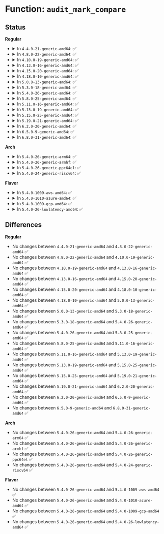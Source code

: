 # Function: <code>audit_mark_compare</code>

## Status
<b>Regular</b>
<ul>
<li>
<details>
<summary>In <code>4.4.0-21-generic-amd64</code>: ✅</summary>

```c
int audit_mark_compare(struct audit_fsnotify_mark * mark, long unsigned int ino, dev_t dev)
```

```json
{
  "name": "audit_mark_compare",
  "collision_type": "Unique Global",
  "inline_type": "No",
  "funcs": [
    {
      "addr": 18446744071580068032,
      "name": "audit_mark_compare",
      "external": true,
      "loc": "kernel/audit_fsnotify.c:69",
      "file": "kernel/audit_fsnotify.c",
      "inline": "seen, unknown",
      "caller_inline": [],
      "caller_func": [
        "kernel/audit_watch.c:audit_exe_compare"
      ]
    }
  ],
  "symbols": [
    {
      "addr": 18446744071580068032,
      "name": "audit_mark_compare",
      "section": ".text",
      "bind": "STB_GLOBAL",
      "size": 37
    }
  ]
}
```
</details>
</li>
<li>
<details>
<summary>In <code>4.8.0-22-generic-amd64</code>: ✅</summary>

```c
int audit_mark_compare(struct audit_fsnotify_mark * mark, long unsigned int ino, dev_t dev)
```

```json
{
  "name": "audit_mark_compare",
  "collision_type": "Unique Global",
  "inline_type": "No",
  "funcs": [
    {
      "addr": 18446744071580101280,
      "name": "audit_mark_compare",
      "external": true,
      "loc": "kernel/audit_fsnotify.c:69",
      "file": "kernel/audit_fsnotify.c",
      "inline": "seen, unknown",
      "caller_inline": [],
      "caller_func": [
        "kernel/audit_watch.c:audit_exe_compare"
      ]
    }
  ],
  "symbols": [
    {
      "addr": 18446744071580101280,
      "name": "audit_mark_compare",
      "section": ".text",
      "bind": "STB_GLOBAL",
      "size": 37
    }
  ]
}
```
</details>
</li>
<li>
<details>
<summary>In <code>4.10.0-19-generic-amd64</code>: ✅</summary>

```c
int audit_mark_compare(struct audit_fsnotify_mark * mark, long unsigned int ino, dev_t dev)
```

```json
{
  "name": "audit_mark_compare",
  "collision_type": "Unique Global",
  "inline_type": "No",
  "funcs": [
    {
      "addr": 18446744071580141552,
      "name": "audit_mark_compare",
      "external": true,
      "loc": "kernel/audit_fsnotify.c:69",
      "file": "kernel/audit_fsnotify.c",
      "inline": "seen, unknown",
      "caller_inline": [],
      "caller_func": [
        "kernel/audit_watch.c:audit_exe_compare"
      ]
    }
  ],
  "symbols": [
    {
      "addr": 18446744071580141552,
      "name": "audit_mark_compare",
      "section": ".text",
      "bind": "STB_GLOBAL",
      "size": 37
    }
  ]
}
```
</details>
</li>
<li>
<details>
<summary>In <code>4.13.0-16-generic-amd64</code>: ✅</summary>

```c
int audit_mark_compare(struct audit_fsnotify_mark * mark, long unsigned int ino, dev_t dev)
```

```json
{
  "name": "audit_mark_compare",
  "collision_type": "Unique Global",
  "inline_type": "No",
  "funcs": [
    {
      "addr": 18446744071580147344,
      "name": "audit_mark_compare",
      "external": true,
      "loc": "kernel/audit_fsnotify.c:69",
      "file": "kernel/audit_fsnotify.c",
      "inline": "seen, unknown",
      "caller_inline": [],
      "caller_func": [
        "kernel/audit_watch.c:audit_exe_compare"
      ]
    }
  ],
  "symbols": [
    {
      "addr": 18446744071580147344,
      "name": "audit_mark_compare",
      "section": ".text",
      "bind": "STB_GLOBAL",
      "size": 37
    }
  ]
}
```
</details>
</li>
<li>
<details>
<summary>In <code>4.15.0-20-generic-amd64</code>: ✅</summary>

```c
int audit_mark_compare(struct audit_fsnotify_mark * mark, long unsigned int ino, dev_t dev)
```

```json
{
  "name": "audit_mark_compare",
  "collision_type": "Unique Global",
  "inline_type": "No",
  "funcs": [
    {
      "addr": 18446744071580200032,
      "name": "audit_mark_compare",
      "external": true,
      "loc": "kernel/audit_fsnotify.c:69",
      "file": "kernel/audit_fsnotify.c",
      "inline": "seen, unknown",
      "caller_inline": [],
      "caller_func": [
        "kernel/audit_watch.c:audit_exe_compare"
      ]
    }
  ],
  "symbols": [
    {
      "addr": 18446744071580200032,
      "name": "audit_mark_compare",
      "section": ".text",
      "bind": "STB_GLOBAL",
      "size": 37
    }
  ]
}
```
</details>
</li>
<li>
<details>
<summary>In <code>4.18.0-10-generic-amd64</code>: ✅</summary>

```c
int audit_mark_compare(struct audit_fsnotify_mark * mark, long unsigned int ino, dev_t dev)
```

```json
{
  "name": "audit_mark_compare",
  "collision_type": "Unique Global",
  "inline_type": "No",
  "funcs": [
    {
      "addr": 18446744071580260032,
      "name": "audit_mark_compare",
      "external": true,
      "loc": "kernel/audit_fsnotify.c:69",
      "file": "kernel/audit_fsnotify.c",
      "inline": "seen, unknown",
      "caller_inline": [],
      "caller_func": [
        "kernel/audit_watch.c:audit_exe_compare"
      ]
    }
  ],
  "symbols": [
    {
      "addr": 18446744071580260032,
      "name": "audit_mark_compare",
      "section": ".text",
      "bind": "STB_GLOBAL",
      "size": 37
    }
  ]
}
```
</details>
</li>
<li>
<details>
<summary>In <code>5.0.0-13-generic-amd64</code>: ✅</summary>

```c
int audit_mark_compare(struct audit_fsnotify_mark * mark, long unsigned int ino, dev_t dev)
```

```json
{
  "name": "audit_mark_compare",
  "collision_type": "Unique Global",
  "inline_type": "No",
  "funcs": [
    {
      "addr": 18446744071580313136,
      "name": "audit_mark_compare",
      "external": true,
      "loc": "kernel/audit_fsnotify.c:69",
      "file": "kernel/audit_fsnotify.c",
      "inline": "seen, unknown",
      "caller_inline": [],
      "caller_func": [
        "kernel/audit_watch.c:audit_exe_compare"
      ]
    }
  ],
  "symbols": [
    {
      "addr": 18446744071580313136,
      "name": "audit_mark_compare",
      "section": ".text",
      "bind": "STB_GLOBAL",
      "size": 37
    }
  ]
}
```
</details>
</li>
<li>
<details>
<summary>In <code>5.3.0-18-generic-amd64</code>: ✅</summary>

```c
int audit_mark_compare(struct audit_fsnotify_mark * mark, long unsigned int ino, dev_t dev)
```

```json
{
  "name": "audit_mark_compare",
  "collision_type": "Unique Global",
  "inline_type": "No",
  "funcs": [
    {
      "addr": 18446744071580365296,
      "name": "audit_mark_compare",
      "external": true,
      "loc": "kernel/audit_fsnotify.c:60",
      "file": "kernel/audit_fsnotify.c",
      "inline": "seen, unknown",
      "caller_inline": [],
      "caller_func": [
        "kernel/audit_watch.c:audit_exe_compare"
      ]
    }
  ],
  "symbols": [
    {
      "addr": 18446744071580365296,
      "name": "audit_mark_compare",
      "section": ".text",
      "bind": "STB_GLOBAL",
      "size": 41
    }
  ]
}
```
</details>
</li>
<li>
<details>
<summary>In <code>5.4.0-26-generic-amd64</code>: ✅</summary>

```c
int audit_mark_compare(struct audit_fsnotify_mark * mark, long unsigned int ino, dev_t dev)
```

```json
{
  "name": "audit_mark_compare",
  "collision_type": "Unique Global",
  "inline_type": "No",
  "funcs": [
    {
      "addr": 18446744071580414048,
      "name": "audit_mark_compare",
      "external": true,
      "loc": "kernel/audit_fsnotify.c:60",
      "file": "kernel/audit_fsnotify.c",
      "inline": "seen, unknown",
      "caller_inline": [],
      "caller_func": [
        "kernel/audit_watch.c:audit_exe_compare"
      ]
    }
  ],
  "symbols": [
    {
      "addr": 18446744071580414048,
      "name": "audit_mark_compare",
      "section": ".text",
      "bind": "STB_GLOBAL",
      "size": 41
    }
  ]
}
```
</details>
</li>
<li>
<details>
<summary>In <code>5.8.0-25-generic-amd64</code>: ✅</summary>

```c
int audit_mark_compare(struct audit_fsnotify_mark * mark, long unsigned int ino, dev_t dev)
```

```json
{
  "name": "audit_mark_compare",
  "collision_type": "Unique Global",
  "inline_type": "No",
  "funcs": [
    {
      "addr": 18446744071580493168,
      "name": "audit_mark_compare",
      "external": true,
      "loc": "kernel/audit_fsnotify.c:60",
      "file": "kernel/audit_fsnotify.c",
      "inline": "seen, unknown",
      "caller_inline": [],
      "caller_func": [
        "kernel/audit_watch.c:audit_exe_compare"
      ]
    }
  ],
  "symbols": [
    {
      "addr": 18446744071580493168,
      "name": "audit_mark_compare",
      "section": ".text",
      "bind": "STB_GLOBAL",
      "size": 41
    }
  ]
}
```
</details>
</li>
<li>
<details>
<summary>In <code>5.11.0-16-generic-amd64</code>: ✅</summary>

```c
int audit_mark_compare(struct audit_fsnotify_mark * mark, long unsigned int ino, dev_t dev)
```

```json
{
  "name": "audit_mark_compare",
  "collision_type": "Unique Global",
  "inline_type": "No",
  "funcs": [
    {
      "addr": 18446744071580481248,
      "name": "audit_mark_compare",
      "external": true,
      "loc": "kernel/audit_fsnotify.c:60",
      "file": "kernel/audit_fsnotify.c",
      "inline": "seen, unknown",
      "caller_inline": [],
      "caller_func": [
        "kernel/audit_watch.c:audit_exe_compare"
      ]
    }
  ],
  "symbols": [
    {
      "addr": 18446744071580481248,
      "name": "audit_mark_compare",
      "section": ".text",
      "bind": "STB_GLOBAL",
      "size": 41
    }
  ]
}
```
</details>
</li>
<li>
<details>
<summary>In <code>5.13.0-19-generic-amd64</code>: ✅</summary>

```c
int audit_mark_compare(struct audit_fsnotify_mark * mark, long unsigned int ino, dev_t dev)
```

```json
{
  "name": "audit_mark_compare",
  "collision_type": "Unique Global",
  "inline_type": "No",
  "funcs": [
    {
      "addr": 18446744071580485152,
      "name": "audit_mark_compare",
      "external": true,
      "loc": "kernel/audit_fsnotify.c:60",
      "file": "kernel/audit_fsnotify.c",
      "inline": "seen, unknown",
      "caller_inline": [],
      "caller_func": [
        "kernel/audit_watch.c:audit_exe_compare"
      ]
    }
  ],
  "symbols": [
    {
      "addr": 18446744071580485152,
      "name": "audit_mark_compare",
      "section": ".text",
      "bind": "STB_GLOBAL",
      "size": 41
    }
  ]
}
```
</details>
</li>
<li>
<details>
<summary>In <code>5.15.0-25-generic-amd64</code>: ✅</summary>

```c
int audit_mark_compare(struct audit_fsnotify_mark * mark, long unsigned int ino, dev_t dev)
```

```json
{
  "name": "audit_mark_compare",
  "collision_type": "Unique Global",
  "inline_type": "No",
  "funcs": [
    {
      "addr": 18446744071580652800,
      "name": "audit_mark_compare",
      "external": true,
      "loc": "kernel/audit_fsnotify.c:60",
      "file": "kernel/audit_fsnotify.c",
      "inline": "seen, unknown",
      "caller_inline": [],
      "caller_func": [
        "kernel/audit_watch.c:audit_exe_compare"
      ]
    }
  ],
  "symbols": [
    {
      "addr": 18446744071580652800,
      "name": "audit_mark_compare",
      "section": ".text",
      "bind": "STB_GLOBAL",
      "size": 41
    }
  ]
}
```
</details>
</li>
<li>
<details>
<summary>In <code>5.19.0-21-generic-amd64</code>: ✅</summary>

```c
int audit_mark_compare(struct audit_fsnotify_mark * mark, long unsigned int ino, dev_t dev)
```

```json
{
  "name": "audit_mark_compare",
  "collision_type": "Unique Global",
  "inline_type": "No",
  "funcs": [
    {
      "addr": 18446744071580861888,
      "name": "audit_mark_compare",
      "external": true,
      "loc": "kernel/audit_fsnotify.c:60",
      "file": "kernel/audit_fsnotify.c",
      "inline": "seen, unknown",
      "caller_inline": [],
      "caller_func": [
        "kernel/audit_watch.c:audit_exe_compare"
      ]
    }
  ],
  "symbols": [
    {
      "addr": 18446744071580861888,
      "name": "audit_mark_compare",
      "section": ".text",
      "bind": "STB_GLOBAL",
      "size": 57
    }
  ]
}
```
</details>
</li>
<li>
<details>
<summary>In <code>6.2.0-20-generic-amd64</code>: ✅</summary>

```c
int audit_mark_compare(struct audit_fsnotify_mark * mark, long unsigned int ino, dev_t dev)
```

```json
{
  "name": "audit_mark_compare",
  "collision_type": "Unique Global",
  "inline_type": "No",
  "funcs": [
    {
      "addr": 18446744071581149840,
      "name": "audit_mark_compare",
      "external": true,
      "loc": "kernel/audit_fsnotify.c:60",
      "file": "kernel/audit_fsnotify.c",
      "inline": "seen, unknown",
      "caller_inline": [],
      "caller_func": [
        "kernel/audit_watch.c:audit_exe_compare"
      ]
    }
  ],
  "symbols": [
    {
      "addr": 18446744071581149840,
      "name": "audit_mark_compare",
      "section": ".text",
      "bind": "STB_GLOBAL",
      "size": 57
    }
  ]
}
```
</details>
</li>
<li>
<details>
<summary>In <code>6.5.0-9-generic-amd64</code>: ✅</summary>

```c
int audit_mark_compare(struct audit_fsnotify_mark * mark, long unsigned int ino, dev_t dev)
```

```json
{
  "name": "audit_mark_compare",
  "collision_type": "Unique Global",
  "inline_type": "No",
  "funcs": [
    {
      "addr": 18446744071581243152,
      "name": "audit_mark_compare",
      "external": true,
      "loc": "kernel/audit_fsnotify.c:60",
      "file": "kernel/audit_fsnotify.c",
      "inline": "seen, unknown",
      "caller_inline": [],
      "caller_func": [
        "kernel/audit_watch.c:audit_exe_compare"
      ]
    }
  ],
  "symbols": [
    {
      "addr": 18446744071581243152,
      "name": "audit_mark_compare",
      "section": ".text",
      "bind": "STB_GLOBAL",
      "size": 57
    }
  ]
}
```
</details>
</li>
<li>
<details>
<summary>In <code>6.8.0-31-generic-amd64</code>: ✅</summary>

```c
int audit_mark_compare(struct audit_fsnotify_mark * mark, long unsigned int ino, dev_t dev)
```

```json
{
  "name": "audit_mark_compare",
  "collision_type": "Unique Global",
  "inline_type": "No",
  "funcs": [
    {
      "addr": 18446744071581349376,
      "name": "audit_mark_compare",
      "external": true,
      "loc": "kernel/audit_fsnotify.c:60",
      "file": "kernel/audit_fsnotify.c",
      "inline": "seen, unknown",
      "caller_inline": [],
      "caller_func": [
        "kernel/audit_watch.c:audit_exe_compare"
      ]
    }
  ],
  "symbols": [
    {
      "addr": 18446744071581349376,
      "name": "audit_mark_compare",
      "section": ".text",
      "bind": "STB_GLOBAL",
      "size": 57
    }
  ]
}
```
</details>
</li>
</ul>
<b>Arch</b>
<ul>
<li>
<details>
<summary>In <code>5.4.0-26-generic-arm64</code>: ✅</summary>

```c
int audit_mark_compare(struct audit_fsnotify_mark * mark, long unsigned int ino, dev_t dev)
```

```json
{
  "name": "audit_mark_compare",
  "collision_type": "Unique Global",
  "inline_type": "No",
  "funcs": [
    {
      "addr": 18446603336491679680,
      "name": "audit_mark_compare",
      "external": true,
      "loc": "kernel/audit_fsnotify.c:60",
      "file": "kernel/audit_fsnotify.c",
      "inline": "seen, unknown",
      "caller_inline": [],
      "caller_func": [
        "kernel/audit_watch.c:audit_exe_compare"
      ]
    }
  ],
  "symbols": [
    {
      "addr": 18446603336491679680,
      "name": "audit_mark_compare",
      "section": ".text",
      "bind": "STB_GLOBAL",
      "size": 108
    }
  ]
}
```
</details>
</li>
<li>
<details>
<summary>In <code>5.4.0-26-generic-armhf</code>: ✅</summary>

```c
int audit_mark_compare(struct audit_fsnotify_mark * mark, long unsigned int ino, dev_t dev)
```

```json
{
  "name": "audit_mark_compare",
  "collision_type": "Unique Global",
  "inline_type": "No",
  "funcs": [
    {
      "addr": 3225633720,
      "name": "audit_mark_compare",
      "external": true,
      "loc": "kernel/audit_fsnotify.c:60",
      "file": "kernel/audit_fsnotify.c",
      "inline": "seen, unknown",
      "caller_inline": [],
      "caller_func": [
        "kernel/audit_watch.c:audit_exe_compare"
      ]
    }
  ],
  "symbols": [
    {
      "addr": 3225633720,
      "name": "audit_mark_compare",
      "section": ".text",
      "bind": "STB_GLOBAL",
      "size": 68
    }
  ]
}
```
</details>
</li>
<li>
<details>
<summary>In <code>5.4.0-26-generic-ppc64el</code>: ✅</summary>

```c
int audit_mark_compare(struct audit_fsnotify_mark * mark, long unsigned int ino, dev_t dev)
```

```json
{
  "name": "audit_mark_compare",
  "collision_type": "Unique Global",
  "inline_type": "No",
  "funcs": [
    {
      "addr": 13835058055284691008,
      "name": "audit_mark_compare",
      "external": true,
      "loc": "kernel/audit_fsnotify.c:60",
      "file": "kernel/audit_fsnotify.c",
      "inline": "seen, unknown",
      "caller_inline": [],
      "caller_func": [
        "kernel/audit_watch.c:audit_exe_compare"
      ]
    }
  ],
  "symbols": [
    {
      "addr": 13835058055284691008,
      "name": "audit_mark_compare",
      "section": ".text",
      "bind": "STB_GLOBAL",
      "size": 72
    }
  ]
}
```
</details>
</li>
<li>
<details>
<summary>In <code>5.4.0-24-generic-riscv64</code>: ✅</summary>

```c
int audit_mark_compare(struct audit_fsnotify_mark * mark, long unsigned int ino, dev_t dev)
```

```json
{
  "name": "audit_mark_compare",
  "collision_type": "Unique Global",
  "inline_type": "No",
  "funcs": [
    {
      "addr": 18446743936272069408,
      "name": "audit_mark_compare",
      "external": true,
      "loc": "kernel/audit_fsnotify.c:60",
      "file": "kernel/audit_fsnotify.c",
      "inline": "seen, unknown",
      "caller_inline": [],
      "caller_func": [
        "kernel/audit_watch.c:audit_exe_compare"
      ]
    }
  ],
  "symbols": [
    {
      "addr": 18446743936272069408,
      "name": "audit_mark_compare",
      "section": ".text",
      "bind": "STB_GLOBAL",
      "size": 68
    }
  ]
}
```
</details>
</li>
</ul>
<b>Flavor</b>
<ul>
<li>
<details>
<summary>In <code>5.4.0-1009-aws-amd64</code>: ✅</summary>

```c
int audit_mark_compare(struct audit_fsnotify_mark * mark, long unsigned int ino, dev_t dev)
```

```json
{
  "name": "audit_mark_compare",
  "collision_type": "Unique Global",
  "inline_type": "No",
  "funcs": [
    {
      "addr": 18446744071580382848,
      "name": "audit_mark_compare",
      "external": true,
      "loc": "kernel/audit_fsnotify.c:60",
      "file": "kernel/audit_fsnotify.c",
      "inline": "seen, unknown",
      "caller_inline": [],
      "caller_func": [
        "kernel/audit_watch.c:audit_exe_compare"
      ]
    }
  ],
  "symbols": [
    {
      "addr": 18446744071580382848,
      "name": "audit_mark_compare",
      "section": ".text",
      "bind": "STB_GLOBAL",
      "size": 41
    }
  ]
}
```
</details>
</li>
<li>
<details>
<summary>In <code>5.4.0-1010-azure-amd64</code>: ✅</summary>

```c
int audit_mark_compare(struct audit_fsnotify_mark * mark, long unsigned int ino, dev_t dev)
```

```json
{
  "name": "audit_mark_compare",
  "collision_type": "Unique Global",
  "inline_type": "No",
  "funcs": [
    {
      "addr": 18446744071580330016,
      "name": "audit_mark_compare",
      "external": true,
      "loc": "kernel/audit_fsnotify.c:60",
      "file": "kernel/audit_fsnotify.c",
      "inline": "seen, unknown",
      "caller_inline": [],
      "caller_func": [
        "kernel/audit_watch.c:audit_exe_compare"
      ]
    }
  ],
  "symbols": [
    {
      "addr": 18446744071580330016,
      "name": "audit_mark_compare",
      "section": ".text",
      "bind": "STB_GLOBAL",
      "size": 41
    }
  ]
}
```
</details>
</li>
<li>
<details>
<summary>In <code>5.4.0-1009-gcp-amd64</code>: ✅</summary>

```c
int audit_mark_compare(struct audit_fsnotify_mark * mark, long unsigned int ino, dev_t dev)
```

```json
{
  "name": "audit_mark_compare",
  "collision_type": "Unique Global",
  "inline_type": "No",
  "funcs": [
    {
      "addr": 18446744071580374096,
      "name": "audit_mark_compare",
      "external": true,
      "loc": "kernel/audit_fsnotify.c:60",
      "file": "kernel/audit_fsnotify.c",
      "inline": "seen, unknown",
      "caller_inline": [],
      "caller_func": [
        "kernel/audit_watch.c:audit_exe_compare"
      ]
    }
  ],
  "symbols": [
    {
      "addr": 18446744071580374096,
      "name": "audit_mark_compare",
      "section": ".text",
      "bind": "STB_GLOBAL",
      "size": 41
    }
  ]
}
```
</details>
</li>
<li>
<details>
<summary>In <code>5.4.0-26-lowlatency-amd64</code>: ✅</summary>

```c
int audit_mark_compare(struct audit_fsnotify_mark * mark, long unsigned int ino, dev_t dev)
```

```json
{
  "name": "audit_mark_compare",
  "collision_type": "Unique Global",
  "inline_type": "No",
  "funcs": [
    {
      "addr": 18446744071580429616,
      "name": "audit_mark_compare",
      "external": true,
      "loc": "kernel/audit_fsnotify.c:60",
      "file": "kernel/audit_fsnotify.c",
      "inline": "seen, unknown",
      "caller_inline": [],
      "caller_func": [
        "kernel/audit_watch.c:audit_exe_compare"
      ]
    }
  ],
  "symbols": [
    {
      "addr": 18446744071580429616,
      "name": "audit_mark_compare",
      "section": ".text",
      "bind": "STB_GLOBAL",
      "size": 41
    }
  ]
}
```
</details>
</li>
</ul>

## Differences
<b>Regular</b>
<ul>
<li>
No changes between <code>4.4.0-21-generic-amd64</code> and <code>4.8.0-22-generic-amd64</code> ✅
</li>
<li>
No changes between <code>4.8.0-22-generic-amd64</code> and <code>4.10.0-19-generic-amd64</code> ✅
</li>
<li>
No changes between <code>4.10.0-19-generic-amd64</code> and <code>4.13.0-16-generic-amd64</code> ✅
</li>
<li>
No changes between <code>4.13.0-16-generic-amd64</code> and <code>4.15.0-20-generic-amd64</code> ✅
</li>
<li>
No changes between <code>4.15.0-20-generic-amd64</code> and <code>4.18.0-10-generic-amd64</code> ✅
</li>
<li>
No changes between <code>4.18.0-10-generic-amd64</code> and <code>5.0.0-13-generic-amd64</code> ✅
</li>
<li>
No changes between <code>5.0.0-13-generic-amd64</code> and <code>5.3.0-18-generic-amd64</code> ✅
</li>
<li>
No changes between <code>5.3.0-18-generic-amd64</code> and <code>5.4.0-26-generic-amd64</code> ✅
</li>
<li>
No changes between <code>5.4.0-26-generic-amd64</code> and <code>5.8.0-25-generic-amd64</code> ✅
</li>
<li>
No changes between <code>5.8.0-25-generic-amd64</code> and <code>5.11.0-16-generic-amd64</code> ✅
</li>
<li>
No changes between <code>5.11.0-16-generic-amd64</code> and <code>5.13.0-19-generic-amd64</code> ✅
</li>
<li>
No changes between <code>5.13.0-19-generic-amd64</code> and <code>5.15.0-25-generic-amd64</code> ✅
</li>
<li>
No changes between <code>5.15.0-25-generic-amd64</code> and <code>5.19.0-21-generic-amd64</code> ✅
</li>
<li>
No changes between <code>5.19.0-21-generic-amd64</code> and <code>6.2.0-20-generic-amd64</code> ✅
</li>
<li>
No changes between <code>6.2.0-20-generic-amd64</code> and <code>6.5.0-9-generic-amd64</code> ✅
</li>
<li>
No changes between <code>6.5.0-9-generic-amd64</code> and <code>6.8.0-31-generic-amd64</code> ✅
</li>
</ul>
<b>Arch</b>
<ul>
<li>
No changes between <code>5.4.0-26-generic-amd64</code> and <code>5.4.0-26-generic-arm64</code> ✅
</li>
<li>
No changes between <code>5.4.0-26-generic-amd64</code> and <code>5.4.0-26-generic-armhf</code> ✅
</li>
<li>
No changes between <code>5.4.0-26-generic-amd64</code> and <code>5.4.0-26-generic-ppc64el</code> ✅
</li>
<li>
No changes between <code>5.4.0-26-generic-amd64</code> and <code>5.4.0-24-generic-riscv64</code> ✅
</li>
</ul>
<b>Flavor</b>
<ul>
<li>
No changes between <code>5.4.0-26-generic-amd64</code> and <code>5.4.0-1009-aws-amd64</code> ✅
</li>
<li>
No changes between <code>5.4.0-26-generic-amd64</code> and <code>5.4.0-1010-azure-amd64</code> ✅
</li>
<li>
No changes between <code>5.4.0-26-generic-amd64</code> and <code>5.4.0-1009-gcp-amd64</code> ✅
</li>
<li>
No changes between <code>5.4.0-26-generic-amd64</code> and <code>5.4.0-26-lowlatency-amd64</code> ✅
</li>
</ul>
